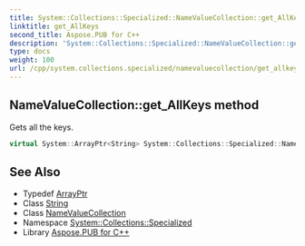 ```yaml
---
title: System::Collections::Specialized::NameValueCollection::get_AllKeys method
linktitle: get_AllKeys
second_title: Aspose.PUB for C++
description: 'System::Collections::Specialized::NameValueCollection::get_AllKeys method. Gets all the keys in C++.'
type: docs
weight: 100
url: /cpp/system.collections.specialized/namevaluecollection/get_allkeys/
---
```

## NameValueCollection::get_AllKeys method


Gets all the keys.

```cpp
virtual System::ArrayPtr<String> System::Collections::Specialized::NameValueCollection::get_AllKeys()
```

## See Also

* Typedef [ArrayPtr](../../../system/arrayptr/)
* Class [String](../../../system/string/)
* Class [NameValueCollection](../)
* Namespace [System::Collections::Specialized](../../)
* Library [Aspose.PUB for C++](../../../)
